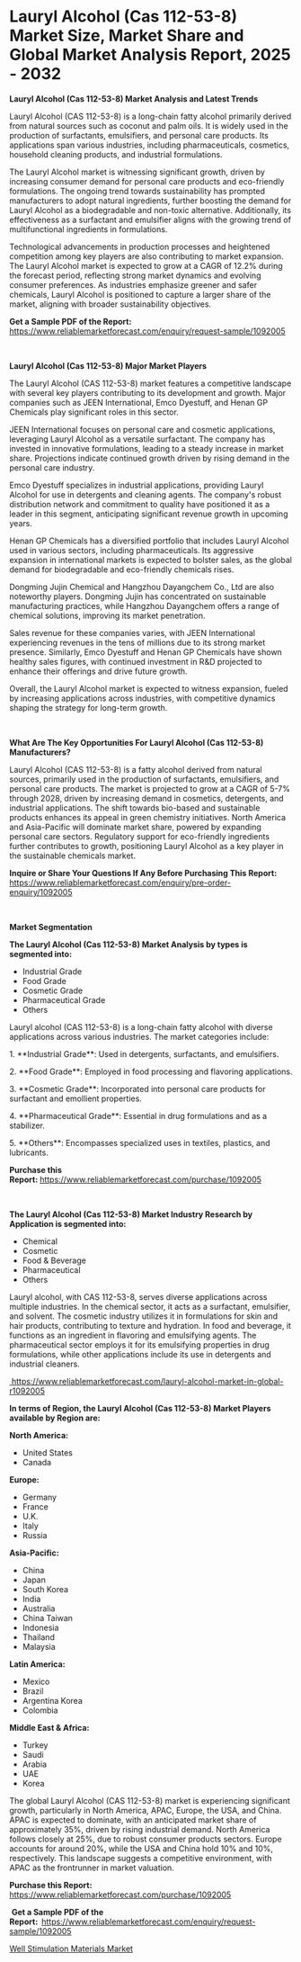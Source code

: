 <p><h1>Lauryl Alcohol (Cas 112-53-8) Market Size, Market Share and Global Market Analysis Report, 2025 - 2032</h1></p><p><strong>Lauryl Alcohol (Cas 112-53-8) Market Analysis and Latest Trends</strong></p>
<p><p>Lauryl Alcohol (CAS 112-53-8) is a long-chain fatty alcohol primarily derived from natural sources such as coconut and palm oils. It is widely used in the production of surfactants, emulsifiers, and personal care products. Its applications span various industries, including pharmaceuticals, cosmetics, household cleaning products, and industrial formulations. </p><p>The Lauryl Alcohol market is witnessing significant growth, driven by increasing consumer demand for personal care products and eco-friendly formulations. The ongoing trend towards sustainability has prompted manufacturers to adopt natural ingredients, further boosting the demand for Lauryl Alcohol as a biodegradable and non-toxic alternative. Additionally, its effectiveness as a surfactant and emulsifier aligns with the growing trend of multifunctional ingredients in formulations.</p><p>Technological advancements in production processes and heightened competition among key players are also contributing to market expansion. The Lauryl Alcohol market is expected to grow at a CAGR of 12.2% during the forecast period, reflecting strong market dynamics and evolving consumer preferences. As industries emphasize greener and safer chemicals, Lauryl Alcohol is positioned to capture a larger share of the market, aligning with broader sustainability objectives.</p></p>
<p><strong>Get a Sample PDF of the Report:&nbsp;</strong> <a href="https://www.reliablemarketforecast.com/enquiry/request-sample/1092005?utm_campaign=1169&utm_medium=2&utm_source=Github&utm_content=ia&utm_term=03022025&utm_id=lauryl-alcohol-cas-112-53-8">https://www.reliablemarketforecast.com/enquiry/request-sample/1092005</a></p>
<p>&nbsp;</p>
<p><strong>Lauryl Alcohol (Cas 112-53-8) Major Market Players</strong></p>
<p><p>The Lauryl Alcohol (CAS 112-53-8) market features a competitive landscape with several key players contributing to its development and growth. Major companies such as JEEN International, Emco Dyestuff, and Henan GP Chemicals play significant roles in this sector.</p><p>JEEN International focuses on personal care and cosmetic applications, leveraging Lauryl Alcohol as a versatile surfactant. The company has invested in innovative formulations, leading to a steady increase in market share. Projections indicate continued growth driven by rising demand in the personal care industry.</p><p>Emco Dyestuff specializes in industrial applications, providing Lauryl Alcohol for use in detergents and cleaning agents. The company's robust distribution network and commitment to quality have positioned it as a leader in this segment, anticipating significant revenue growth in upcoming years.</p><p>Henan GP Chemicals has a diversified portfolio that includes Lauryl Alcohol used in various sectors, including pharmaceuticals. Its aggressive expansion in international markets is expected to bolster sales, as the global demand for biodegradable and eco-friendly chemicals rises.</p><p>Dongming Jujin Chemical and Hangzhou Dayangchem Co., Ltd are also noteworthy players. Dongming Jujin has concentrated on sustainable manufacturing practices, while Hangzhou Dayangchem offers a range of chemical solutions, improving its market penetration.</p><p>Sales revenue for these companies varies, with JEEN International experiencing revenues in the tens of millions due to its strong market presence. Similarly, Emco Dyestuff and Henan GP Chemicals have shown healthy sales figures, with continued investment in R&D projected to enhance their offerings and drive future growth.</p><p>Overall, the Lauryl Alcohol market is expected to witness expansion, fueled by increasing applications across industries, with competitive dynamics shaping the strategy for long-term growth.</p></p>
<p>&nbsp;</p>
<p><strong>What Are The Key Opportunities For Lauryl Alcohol (Cas 112-53-8) Manufacturers?</strong></p>
<p><p>Lauryl Alcohol (CAS 112-53-8) is a fatty alcohol derived from natural sources, primarily used in the production of surfactants, emulsifiers, and personal care products. The market is projected to grow at a CAGR of 5-7% through 2028, driven by increasing demand in cosmetics, detergents, and industrial applications. The shift towards bio-based and sustainable products enhances its appeal in green chemistry initiatives. North America and Asia-Pacific will dominate market share, powered by expanding personal care sectors. Regulatory support for eco-friendly ingredients further contributes to growth, positioning Lauryl Alcohol as a key player in the sustainable chemicals market.</p></p>
<p><strong>Inquire or Share Your Questions If Any Before Purchasing This Report:</strong> <a href="https://www.reliablemarketforecast.com/enquiry/pre-order-enquiry/1092005?utm_campaign=1169&utm_medium=2&utm_source=Github&utm_content=ia&utm_term=03022025&utm_id=lauryl-alcohol-cas-112-53-8">https://www.reliablemarketforecast.com/enquiry/pre-order-enquiry/1092005</a></p>
<p>&nbsp;</p>
<p><strong>Market Segmentation</strong></p>
<p><strong>The Lauryl Alcohol (Cas 112-53-8) Market Analysis by types is segmented into:</strong></p>
<p><ul><li>Industrial Grade</li><li>Food Grade</li><li>Cosmetic Grade</li><li>Pharmaceutical Grade</li><li>Others</li></ul></p>
<p><p>Lauryl alcohol (CAS 112-53-8) is a long-chain fatty alcohol with diverse applications across various industries. The market categories include:</p><p>1. **Industrial Grade**: Used in detergents, surfactants, and emulsifiers.</p><p>2. **Food Grade**: Employed in food processing and flavoring applications.</p><p>3. **Cosmetic Grade**: Incorporated into personal care products for surfactant and emollient properties.</p><p>4. **Pharmaceutical Grade**: Essential in drug formulations and as a stabilizer.</p><p>5. **Others**: Encompasses specialized uses in textiles, plastics, and lubricants.</p></p>
<p><strong>Purchase this Report:&nbsp;</strong><a href="https://www.reliablemarketforecast.com/purchase/1092005?utm_campaign=1169&utm_medium=2&utm_source=Github&utm_content=ia&utm_term=03022025&utm_id=lauryl-alcohol-cas-112-53-8">https://www.reliablemarketforecast.com/purchase/1092005</a></p>
<p>&nbsp;</p>
<p><strong>The Lauryl Alcohol (Cas 112-53-8) Market Industry Research by Application is segmented into:</strong></p>
<p><ul><li>Chemical</li><li>Cosmetic</li><li>Food & Beverage</li><li>Pharmaceutical</li><li>Others</li></ul></p>
<p><p>Lauryl alcohol, with CAS 112-53-8, serves diverse applications across multiple industries. In the chemical sector, it acts as a surfactant, emulsifier, and solvent. The cosmetic industry utilizes it in formulations for skin and hair products, contributing to texture and hydration. In food and beverage, it functions as an ingredient in flavoring and emulsifying agents. The pharmaceutical sector employs it for its emulsifying properties in drug formulations, while other applications include its use in detergents and industrial cleaners.</p></p>
<p><a href="https://www.reliablemarketforecast.com/lauryl-alcohol-market-in-global-r1092005?utm_campaign=1169&utm_medium=2&utm_source=Github&utm_content=ia&utm_term=03022025&utm_id=lauryl-alcohol-cas-112-53-8">&nbsp;https://www.reliablemarketforecast.com/lauryl-alcohol-market-in-global-r1092005</a></p>
<p><strong>In terms of Region, the Lauryl Alcohol (Cas 112-53-8) Market Players available by Region are:</strong></p>
<p>
    <p> <strong> North America: </strong>
        <ul>
            <li>United States</li>
            <li>Canada</li>
        </ul>
        </p> 
    <p> <strong> Europe: </strong>
        <ul>
            <li>Germany</li>
            <li>France</li>
            <li>U.K.</li>
            <li>Italy</li>
            <li>Russia</li>
        </ul>
        </p> 
    <p> <strong> Asia-Pacific: </strong>
        <ul>
            <li>China</li>
            <li>Japan</li>
            <li>South Korea</li>
            <li>India</li>
            <li>Australia</li>
            <li>China Taiwan</li>
            <li>Indonesia</li>
            <li>Thailand</li>
            <li>Malaysia</li>
        </ul>
        </p> 
    <p> <strong> Latin America: </strong>
        <ul>
            <li>Mexico</li>
            <li>Brazil</li>
            <li>Argentina Korea</li>
            <li>Colombia</li>
        </ul>
        </p> 
    <p> <strong> Middle East & Africa: </strong>
        <ul>
            <li>Turkey</li>
            <li>Saudi</li>
            <li>Arabia</li>
            <li>UAE</li>
            <li>Korea</li>
        </ul>
    </p>
    </p>
<p><p>The global Lauryl Alcohol (CAS 112-53-8) market is experiencing significant growth, particularly in North America, APAC, Europe, the USA, and China. APAC is expected to dominate, with an anticipated market share of approximately 35%, driven by rising industrial demand. North America follows closely at 25%, due to robust consumer products sectors. Europe accounts for around 20%, while the USA and China hold 10% and 10%, respectively. This landscape suggests a competitive environment, with APAC as the frontrunner in market valuation.</p></p>
<p><strong>Purchase this Report: </strong><a href="https://www.reliablemarketforecast.com/purchase/1092005?utm_campaign=1169&utm_medium=2&utm_source=Github&utm_content=ia&utm_term=03022025&utm_id=lauryl-alcohol-cas-112-53-8">https://www.reliablemarketforecast.com/purchase/1092005</a></p>
<p>&nbsp;<strong>Get a Sample PDF of the Report:&nbsp;&nbsp;</strong><a href="https://www.reliablemarketforecast.com/enquiry/request-sample/1092005?utm_campaign=1169&utm_medium=2&utm_source=Github&utm_content=ia&utm_term=03022025&utm_id=lauryl-alcohol-cas-112-53-8">https://www.reliablemarketforecast.com/enquiry/request-sample/1092005</a></p>
<p><strong></strong></p>
<p><p><a href="https://github.com/pizolina/Market-Research-Report-List-6/blob/main/well-stimulation-materials-market.md?utm_campaign=1169&utm_medium=2&utm_source=Github&utm_content=ia&utm_term=03022025&utm_id=lauryl-alcohol-cas-112-53-8">Well Stimulation Materials Market</a></p></p>
